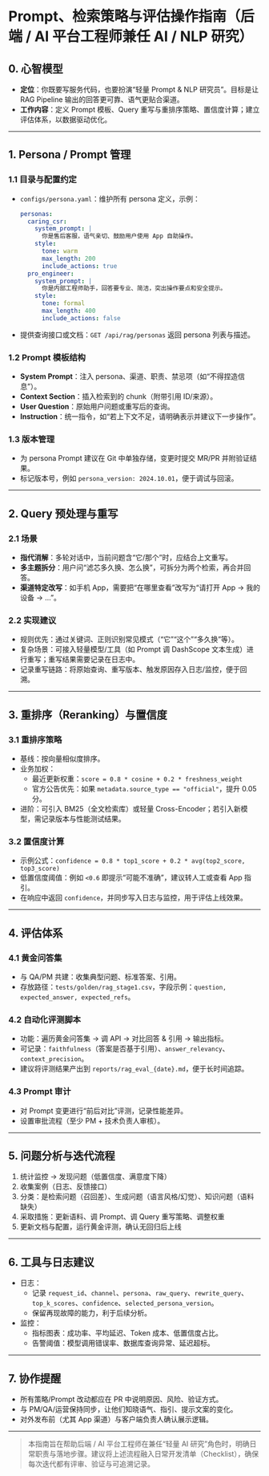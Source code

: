 # Prompt、检索策略与评估操作指南（后端 / AI 平台工程师兼任 AI / NLP 研究）

## 0. 心智模型
- **定位**：你既要写服务代码，也要扮演“轻量 Prompt & NLP 研究员”。目标是让 RAG Pipeline 输出的回答更可靠、语气更贴合渠道。
- **工作内容**：定义 Prompt 模板、Query 重写与重排序策略、置信度计算；建立评估体系，以数据驱动优化。

---

## 1. Persona / Prompt 管理
### 1.1 目录与配置约定
- `configs/persona.yaml`：维护所有 persona 定义，示例：
  ```yaml
  personas:
    caring_csr:
      system_prompt: |
        你是售后客服，语气亲切、鼓励用户使用 App 自助操作。
      style:
        tone: warm
        max_length: 200
        include_actions: true
    pro_engineer:
      system_prompt: |
        你是内部工程师助手，回答要专业、简洁，突出操作要点和安全提示。
      style:
        tone: formal
        max_length: 400
        include_actions: false
  ```
- 提供查询接口或文档：`GET /api/rag/personas` 返回 persona 列表与描述。

### 1.2 Prompt 模板结构
- **System Prompt**：注入 persona、渠道、职责、禁忌项（如“不得捏造信息”）。
- **Context Section**：插入检索到的 chunk（附带引用 ID/来源）。
- **User Question**：原始用户问题或重写后的查询。
- **Instruction**：统一指令，如“若上下文不足，请明确表示并建议下一步操作”。

### 1.3 版本管理
- 为 persona Prompt 建议在 Git 中单独存储，变更时提交 MR/PR 并附验证结果。
- 标记版本号，例如 `persona_version: 2024.10.01`，便于调试与回滚。

---

## 2. Query 预处理与重写
### 2.1 场景
- **指代消解**：多轮对话中，当前问题含“它/那个”时，应结合上文重写。
- **多主题拆分**：用户问“滤芯多久换、怎么换”，可拆分为两个检索，再合并回答。
- **渠道特定改写**：如手机 App，需要把“在哪里查看”改写为“请打开 App → 我的设备 → …”。

### 2.2 实现建议
- 规则优先：通过关键词、正则识别常见模式（“它”“这个”“多久换”等）。
- 复杂场景：可接入轻量模型/工具（如 Prompt 调 DashScope 文本生成）进行重写；重写结果需要记录在日志中。
- 记录重写链路：将原始查询、重写版本、触发原因存入日志/监控，便于回溯。

---

## 3. 重排序（Reranking）与置信度
### 3.1 重排序策略
- 基线：按向量相似度排序。
- 业务加权：
  - 最近更新权重：`score = 0.8 * cosine + 0.2 * freshness_weight`
  - 官方公告优先：如果 `metadata.source_type == "official"`，提升 0.05 分。
- 进阶：可引入 BM25（全文检索库）或轻量 Cross-Encoder；若引入新模型，需记录版本与性能测试结果。

### 3.2 置信度计算
- 示例公式：`confidence = 0.8 * top1_score + 0.2 * avg(top2_score, top3_score)`
- 低置信度阈值：例如 `<0.6` 即提示“可能不准确”，建议转人工或查看 App 指引。
- 在响应中返回 `confidence`，并同步写入日志与监控，用于评估上线效果。

---

## 4. 评估体系
### 4.1 黄金问答集
- 与 QA/PM 共建：收集典型问题、标准答案、引用。
- 存放路径：`tests/golden/rag_stage1.csv`，字段示例：`question, expected_answer, expected_refs`。

### 4.2 自动化评测脚本
- 功能：遍历黄金问答集 → 调 API → 对比回答 & 引用 → 输出指标。
- 可记录：`faithfulness`（答案是否基于引用）、`answer_relevancy`、`context_precision`。
- 建议将评测结果产出到 `reports/rag_eval_{date}.md`，便于长时间追踪。

### 4.3 Prompt 审计
- 对 Prompt 变更进行“前后对比”评测，记录性能差异。
- 设置审批流程（至少 PM + 技术负责人审核）。

---

## 5. 问题分析与迭代流程
1. 统计监控 → 发现问题（低置信度、满意度下降）
2. 收集案例（日志、反馈接口）
3. 分类：是检索问题（召回差）、生成问题（语言风格/幻觉）、知识问题（语料缺失）
4. 采取措施：更新语料、调 Prompt、调 Query 重写策略、调整权重
5. 更新文档与配置，运行黄金评测，确认无回归后上线

---

## 6. 工具与日志建议
- 日志：
  - 记录 `request_id`、`channel`、`persona`、`raw_query`、`rewrite_query`、`top_k_scores`、`confidence`、`selected_persona_version`。
  - 保留再现故障的能力，利于后续分析。
- 监控：
  - 指标图表：成功率、平均延迟、Token 成本、低置信度占比。
  - 告警阈值：模型调用错误率、数据库查询异常、延迟超标。

---

## 7. 协作提醒
- 所有策略/Prompt 改动都应在 PR 中说明原因、风险、验证方式。
- 与 PM/QA/运营保持同步，让他们知晓语气、指引、提示文案的变化。
- 对外发布前（尤其 App 渠道）与客户端负责人确认展示逻辑。

---

> 本指南旨在帮助后端 / AI 平台工程师在兼任“轻量 AI 研究”角色时，明确日常职责与落地步骤。建议将上述流程融入日常开发清单（Checklist），确保每次迭代都有评审、验证与可追溯记录。
